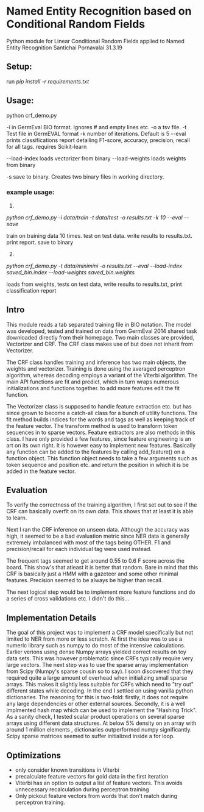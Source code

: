 # Named Entity Recognition based on Conditional Random Fields

Python module for Linear Conditional Random Fields applied to Named Entity Recognition
Santichai Pornavalai
31.3.19

## Setup:
run 
*pip install -r requirements.txt*
## Usage:


python crf_demo.py 

-i <PATH TO INPUT FILE>  in GermEval BIO format. Ignores # and empty lines etc.
-o <NAME OF RESULT FILE> a tsv file. <TOKEN>    <PREDICTED>     <REAL>
-t <NAME OF TEST FILE>    Test file in GermEVAL format
-k  <NUMBER>  number of iterations. Default is 5
--eval          prints classifications report detailing F1-score, accuracy, precision, recall for all tags. requires Scikit-learn

--load-index <INDEX-BINARY>     loads vectorizer from binary
--load-weights <WEIGHT-BINARY>  loads weights from binary

-s      save to binary. Creates two binary files in working directory.  

### example usage:

1.
*python crf_demo.py -i data/train -t data/test -o results.txt -k 10 --eval --save*

train on training data 10 times. test on test data. write results to results.txt. print report. save to binary

2.

*python crf_demo.py  -t data/minimini -o results.txt --eval --load-index saved_bin.index --load-weights saved_bin.weights*

loads from weights, tests on test data, write results to results.txt, print classification report



## Intro

This module reads a tab separated training file in BIO notation. The model was developed, tested and trained on data from GermEval 2014 shared task downloaded
directly from their homepage. Two main classes are provided, Vectorizer and CRF. The CRF class makes use of but does not inherit from Vectorizer. 

The CRF class handles training and inference has two main objects, the weights and vectorizer. Training is done using the averaged perceptron algorithm, whereas
decoding employs a variant of the Viterbi algorithm. The main API functions are fit and predict, which in turn wraps numerous initializations and functions together. 
to add more features edit the fit function. 

The Vectorizer class is supposed to handle feature extraction etc. but has since grown to become a catch-all class for a bunch of utility functions. The fit method builds indices
for the words and tags as well as keeping track of the feature vector. The transform method is used to transform token sequences in to sparse vectors. Feature extractors are also methods
in this class. I have only provided a few features, since feature engineering is an art on its own right. It is however easy to implement new features. Basically any function can be 
added to the features by calling add_feature() on a function object. This function object needs to take a few arguments such as token sequence and position etc. and return the position 
in which it is be added in the feature vector. 

## Evaluation

To verify the correctness of the training algorithm, I first set out to see if the CRF can basically overfit on its own data. This shows that at least it is able to learn. 

Next I ran the CRF inference on unseen data.  Although the accuracy was high, it seemed to be a bad evaluation metric since NER data is generally extremely imbalanced with most of the tags being OTHER. F1 and precision/recall for each individual tag were used
instead. 

The frequent tags seemed to get around 0.55 to 0.6 F score across the board. This show's that atleast it is better that random. Bare in mind that this CRF
is basically just a HMM with a gazeteer and some other minimal features. Precision seemed to be always be higher than recall. 

The next logical step would be to implement more feature functions and do a series of cross validations etc. I didn't do this...

## Implementation Details

The goal of this project was to implement a CRF model specifically but not limited to NER from more or less scratch. 
At first the idea was to use a numeric library such as numpy to do most of the intensive calculations. Earlier verions using
dense Numpy arrays yielded correct results on toy data sets. This was however problematic since CRFs typically require very large vectors. The next step was to use the sparse array
implementation from Scipy (Numpy's sparse cousin so to say). I soon discovered that they required quite a large amount of overhead when initializing small sparse arrays. This makes it slightly less
suitable for CRFs which need to "try out" different states while decoding. In the end I settled on using vanilla python dictionaries. The reasoning for this is two-fold: firstly, it does not
require any large dependencies or other external sources. Secondly, it is a well implmented hash map which can be used to implement the "Hashing Trick". As a sanity check, I tested
scalar product operations on several sparse arrays using different data structures. At below 5% density on an array with around 1 million elements , dictionaries outperformed numpy significantly. 
Scipy sparse matrices seemed to suffer initialized inside a for loop.

## Optimizations
- only consider known transitions in Viterbi
- precalculate feature vectors for gold data in the first iteration
- Viterbi has an option to output a list of feature vectors. This avoids unnecessary recalculation during perceptron training
- Only pickout feature vectors from words that don't match during perceptron training. 

